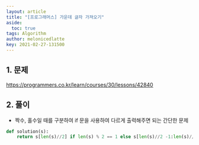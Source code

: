 ```yaml
---
layout: article
title: "[프로그래머스] 가운데 글자 가져오기"
aside:
  toc: true
tags: Algorithm 
author: melonicedlatte
key: 2021-02-27-131500
---  
```


## 1. 문제

https://programmers.co.kr/learn/courses/30/lessons/42840 

## 2. 풀이

- 짝수, 홀수일 때를 구분하여 if 문을 사용하여 다르게 출력해주면 되는 간단한 문제

~~~python
def solution(s):
    return s[len(s)//2] if len(s) % 2 == 1 else s[len(s)//2 -1:len(s)//2 +1]
~~~
